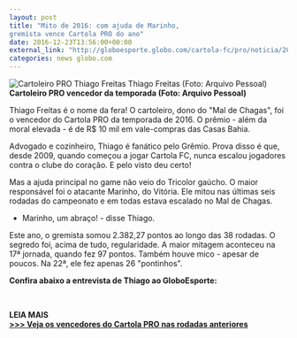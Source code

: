 ```yaml
---
layout: post
title: "Mito de 2016: com ajuda de Marinho,
gremista vence Cartola PRO do ano"
date: 2016-12-23T13:56:00+00:00
external_link: "http://globoesporte.globo.com/cartola-fc/pro/noticia/2016/12/mito-de-2016-com-ajuda-de-marinho-gremista-vence-cartola-pro-do-ano.html"
categories: news globo.com
---
```

 ![Cartoleiro PRO Thiago Freitas Thiago Freitas (Foto: Arquivo Pessoal)](http://s2.glbimg.com/UDSSewkKXRHxN-fDRl8qhPfdvHc=/0x0:634x634/300x300/s.glbimg.com/es/ge/f/original/2016/12/09/thiago_mal_de_chagas.jpg "Cartoleiro PRO Thiago Freitas Thiago Freitas (Foto: Arquivo Pessoal)")**Cartoleiro PRO vencedor da temporada (Foto: Arquivo Pessoal)**

Thiago Freitas é o nome da fera! O cartoleiro, dono do "Mal de Chagas", foi o vencedor do Cartola PRO da temporada de 2016. O prêmio - além da moral elevada - é de R$ 10 mil em vale-compras das Casas Bahia.

Advogado e cozinheiro, Thiago é fanático pelo Grêmio. Prova disso é que, desde 2009, quando começou a jogar Cartola FC, nunca escalou jogadores contra o clube do coração. E pelo visto deu certo!

Mas a ajuda principal no game não veio do Tricolor gaúcho. O maior responsável foi o atacante Marinho, do Vitória. Ele mitou nas últimas seis rodadas do campeonato e em todas estava escalado no Mal de Chagas.

- Marinho, um abraço! - disse Thiago.

Este ano, o gremista somou 2.382,27 pontos ao longo das 38 rodadas. O segredo foi, acima de tudo, regularidade. A maior mitagem aconteceu na 17ª jornada, quando fez 97 pontos. Também houve mico - apesar de poucos. Na 22ª, ele fez apenas 26 "pontinhos".

**Confira abaixo a entrevista de Thiago ao GloboEsporte:**

&nbsp;

**LEIA MAIS[  
](http://globoesporte.globo.com/cartola-fc/pro/)[\>\>\> Veja os vencedores do Cartola PRO nas rodadas anteriores](http://globoesporte.globo.com/cartola-fc/pro/)**

